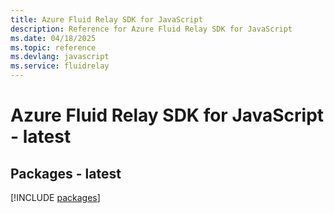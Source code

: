 ```yaml
---
title: Azure Fluid Relay SDK for JavaScript
description: Reference for Azure Fluid Relay SDK for JavaScript
ms.date: 04/18/2025
ms.topic: reference
ms.devlang: javascript
ms.service: fluidrelay
---
```

# Azure Fluid Relay SDK for JavaScript - latest
## Packages - latest
[!INCLUDE [packages](fluid-relay-index.md)]